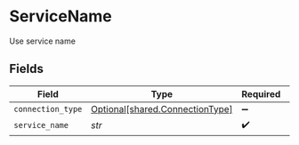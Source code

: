 # ServiceName

Use service name


## Fields

| Field                                                                    | Type                                                                     | Required                                                                 | Description                                                              |
| ------------------------------------------------------------------------ | ------------------------------------------------------------------------ | ------------------------------------------------------------------------ | ------------------------------------------------------------------------ |
| `connection_type`                                                        | [Optional[shared.ConnectionType]](../../models/shared/connectiontype.md) | :heavy_minus_sign:                                                       | N/A                                                                      |
| `service_name`                                                           | *str*                                                                    | :heavy_check_mark:                                                       | N/A                                                                      |
